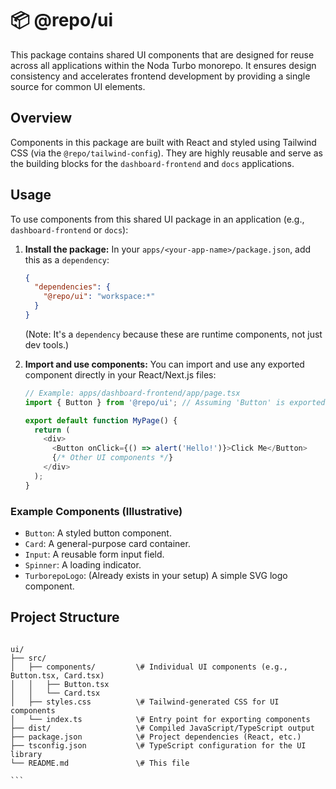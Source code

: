 
# 📦 @repo/ui

This package contains shared UI components that are designed for reuse across all applications within the Noda Turbo monorepo. It ensures design consistency and accelerates frontend development by providing a single source for common UI elements.

## Overview

Components in this package are built with React and styled using Tailwind CSS (via the `@repo/tailwind-config`). They are highly reusable and serve as the building blocks for the `dashboard-frontend` and `docs` applications.

## Usage

To use components from this shared UI package in an application (e.g., `dashboard-frontend` or `docs`):

1.  **Install the package:**
    In your `apps/<your-app-name>/package.json`, add this as a `dependency`:

    ```json
    {
      "dependencies": {
        "@repo/ui": "workspace:*"
      }
    }
    ```
    (Note: It's a `dependency` because these are runtime components, not just dev tools.)

2.  **Import and use components:**
    You can import and use any exported component directly in your React/Next.js files:

    ```typescript jsx
    // Example: apps/dashboard-frontend/app/page.tsx
    import { Button } from '@repo/ui'; // Assuming 'Button' is exported from @repo/ui

    export default function MyPage() {
      return (
        <div>
          <Button onClick={() => alert('Hello!')}>Click Me</Button>
          {/* Other UI components */}
        </div>
      );
    }
    ```

### Example Components (Illustrative)

* `Button`: A styled button component.
* `Card`: A general-purpose card container.
* `Input`: A reusable form input field.
* `Spinner`: A loading indicator.
* `TurborepoLogo`: (Already exists in your setup) A simple SVG logo component.

## Project Structure

````

ui/
├── src/
│   ├── components/         \# Individual UI components (e.g., Button.tsx, Card.tsx)
│   │   ├── Button.tsx
│   │   └── Card.tsx
│   ├── styles.css          \# Tailwind-generated CSS for UI components
│   └── index.ts            \# Entry point for exporting components
├── dist/                   \# Compiled JavaScript/TypeScript output
├── package.json            \# Project dependencies (React, etc.)
├── tsconfig.json           \# TypeScript configuration for the UI library
└── README.md               \# This file

```
